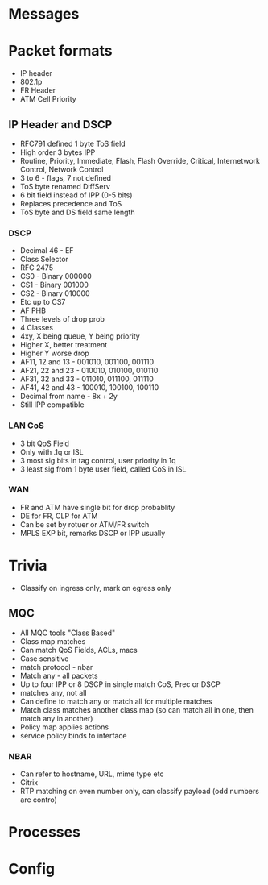 # Messages

# Packet formats

* IP header
* 802.1p
* FR Header
* ATM Cell Priority

## IP Header and DSCP

* RFC791 defined 1 byte ToS field
 * High order 3 bytes IPP
  * Routine, Priority, Immediate, Flash, Flash Override, Critical, Internetwork Control, Network Control
 * 3 to 6 - flags, 7 not defined
* ToS byte renamed DiffServ
 * 6 bit field instead of IPP (0-5 bits)
  * Replaces precedence and ToS
  * ToS byte and DS field same length

### DSCP

* Decimal 46 - EF
* Class Selector
 * RFC 2475
 * CS0 - Binary 000000
 * CS1 - Binary 001000
 * CS2 - Binary 010000
 * Etc up to CS7
* AF PHB
 * Three levels of drop prob
 * 4 Classes
 * 4xy, X being queue, Y being priority
  * Higher X, better treatment
  * Higher Y worse drop
  * AF11, 12 and 13 - 001010, 001100, 001110
  * AF21, 22 and 23 - 010010, 010100, 010110
  * AF31, 32 and 33 - 011010, 011100, 011110
  * AF41, 42 and 43 - 100010, 100100, 100110
  * Decimal from name - 8x + 2y
  * Still IPP compatible

### LAN CoS

* 3 bit QoS Field
* Only with .1q or ISL
* 3 most sig bits in tag control, user priority in 1q
* 3 least sig from 1 byte user field, called CoS in ISL

### WAN

* FR and ATM have single bit for drop probablity
* DE for FR, CLP for ATM
* Can be set by rotuer or ATM/FR switch
* MPLS EXP bit, remarks DSCP or IPP usually

# Trivia

* Classify on ingress only, mark on egress only

## MQC

* All MQC tools "Class Based"
* Class map matches
 * Can match QoS Fields, ACLs, macs
 * Case sensitive
 * match protocol - nbar
 * Match any - all packets
 * Up to four IPP or 8 DSCP in single match CoS, Prec or DSCP
  * matches any, not all
 * Can define to match any or match all for multiple matches
 * Match class matches another class map (so can match all in one, then match any in another)
* Policy map applies actions
* service policy binds to interface

### NBAR

* Can refer to hostname, URL, mime type etc
* Citrix
* RTP matching on even number only, can classify payload (odd numbers are contro)

# Processes

# Config
